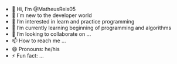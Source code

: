 - 👋 Hi, I’m @MatheusReis05
-  I´m  new to the developer world
- 👀 I’m interested in learn and practice programming 
- 🌱 I’m currently learning beginning of programming and algorithms
- 💞️ I’m looking to collaborate on ...
- 📫 How to reach me ...
- 😄 Pronouns: he/his
- ⚡ Fun fact: ...

<!---
MatheusReis05/MatheusReis05 is a ✨ special ✨ repository because its `README.md` (this file) appears on your GitHub profile.
You can click the Preview link to take a look at your changes.
--->

